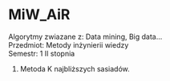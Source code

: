 # MiW_AiR

Algorytmy zwiazane z: Data mining, Big data... </br>
Przedmiot: Metody inżynierii wiedzy </br>
Semestr: 1 II stopnia </br>

1. Metoda K najbliższych sasiadów.
